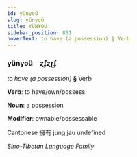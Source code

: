 ```yaml
---
id: yünyoü
slug: yünyoü
title: YÜNYOÜ
sidebar_position: 851
hoverText: to have (a possession) § Verb
---
```


### yünyoü&emsp;<span kind="abugida">ɀ̃ʄɀɽʄ</span>

*to have (a possession)* **§** Verb

**Verb**: to have/own/possess

**Noun**: a possession

**Modifier**: ownable/possessable

Cantonese 擁有 jung jau undefined

*Sino-Tibetan Language Family*